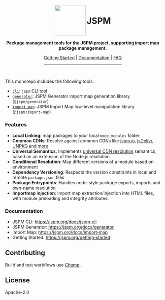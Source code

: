 <div align="center">
  <img style="display: inline-block; width: 100px; vertical-align: middle; margin-top: -1em;" src="https://jspm.org/jspm.png"/>
  <h1 style="display: inline-block">JSPM</h1>
<p><strong>Package management tools for the JSPM project, supporting import map package management.</strong></p>
<a href="https://jspm.org/getting-started">Getting Started</a> | <a href="https://jspm.org/docs/jspm-cli">Documentation</a> | <a href="https://jspm.org/faq">FAQ</a>
<br />
<hr style="width:50%"/>
</div>
<br />

This monorepo includes the following tools:

* [`cli`](./cli): `jspm` CLI tool
* [`generator`](./generator): JSPM Generator import map generation library (`@jspm/generator`)
* [`import-map`](./import-map): JSPM Import Map low-level manipulation library (`@jspm/import-map`)

### Features

* **Local Linking**: map packages to your local `node_modules` folder
* **Common CDNs**: Resolve against common CDNs like [jspm.io](https://jspm.io/), [jsDelivr](https://jsdelivr.com), [UNPKG](https://unpkg.com/) and [more](#customProviders)
* **Universal Semantics**: Implements [universal CDN resolution](https://jspm.org/docs/cdn-resolution.md) semantics, based on an extension of the Node.js resolution
* **Conditional Resolution**: Map different versions of a module based on environment
* **Dependency Versioning**: Respects the version constraints in local and remote `package.json` files
* **Package Entrypoints**: Handles node-style package exports, imports and own-name resolution
* **Importmap Injection**: Import map extraction/injection into HTML files, with module preloading and integrity attributes.

### Documentation

* JSPM CLI: https://jspm.org/docs/jspm-cli
* JSPM Generator: https://jspm.org/docs/generator
* Import Map: https://jspm.org/docs/import-map
* Getting Started: https://jspm.org/getting-started

## Contributing

Build and test workflows use [Chomp](https://chompbuild.com).

## License

Apache-2.0
